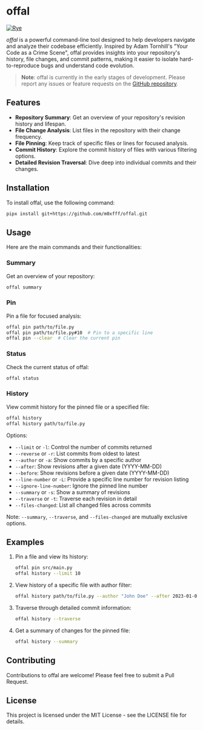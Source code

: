 # offal

[![Rye](https://img.shields.io/endpoint?url=https://raw.githubusercontent.com/astral-sh/rye/main/artwork/badge.json)](https://rye.astral.sh)

*offal* is a powerful command-line tool designed to help developers navigate and analyze their codebase efficiently. Inspired by Adam Tornhill's "Your Code as a Crime Scene", offal provides insights into your repository's history, file changes, and commit patterns, making it easier to isolate hard-to-reproduce bugs and understand code evolution.

> **Note**: offal is currently in the early stages of development. Please report any issues or feature requests on the [GitHub repository](https://github.com/m0xfff/offal).

## Features

- **Repository Summary**: Get an overview of your repository's revision history and lifespan.
- **File Change Analysis**: List files in the repository with their change frequency.
- **File Pinning**: Keep track of specific files or lines for focused analysis.
- **Commit History**: Explore the commit history of files with various filtering options.
- **Detailed Revision Traversal**: Dive deep into individual commits and their changes.

## Installation

To install offal, use the following command:

```bash
pipx install git+https://github.com/m0xfff/offal.git
```

## Usage

Here are the main commands and their functionalities:

### Summary

Get an overview of your repository:

```bash
offal summary
```

### Pin

Pin a file for focused analysis:

```bash
offal pin path/to/file.py
offal pin path/to/file.py#10  # Pin to a specific line
offal pin --clear  # Clear the current pin
```

### Status

Check the current status of offal:

```bash
offal status
```

### History

View commit history for the pinned file or a specified file:

```bash
offal history
offal history path/to/file.py
```

Options:
- `--limit` or `-l`: Control the number of commits returned
- `--reverse` or `-r`: List commits from oldest to latest
- `--author` or `-a`: Show commits by a specific author
- `--after`: Show revisions after a given date (YYYY-MM-DD)
- `--before`: Show revisions before a given date (YYYY-MM-DD)
- `--line-number` or `-L`: Provide a specific line number for revision listing
- `--ignore-line-number`: Ignore the pinned line number
- `--summary` or `-s`: Show a summary of revisions
- `--traverse` or `-t`: Traverse each revision in detail
- `--files-changed`: List all changed files across commits

Note: `--summary`, `--traverse`, and `--files-changed` are mutually exclusive options.

## Examples

1. Pin a file and view its history:
   ```bash
   offal pin src/main.py
   offal history --limit 10
   ```

2. View history of a specific file with author filter:
   ```bash
   offal history path/to/file.py --author "John Doe" --after 2023-01-01
   ```

3. Traverse through detailed commit information:
   ```bash
   offal history --traverse
   ```

4. Get a summary of changes for the pinned file:
   ```bash
   offal history --summary
   ```

## Contributing

Contributions to offal are welcome! Please feel free to submit a Pull Request.

## License

This project is licensed under the MIT License - see the LICENSE file for details.
